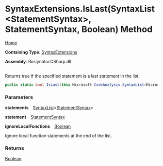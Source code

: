 # SyntaxExtensions\.IsLast\(SyntaxList\<StatementSyntax>, StatementSyntax, Boolean\) Method

[Home](../../../../README.md)

**Containing Type**: [SyntaxExtensions](../README.md)

**Assembly**: Roslynator\.CSharp\.dll

\
Returns true if the specified statement is a last statement in the list\.

```csharp
public static bool IsLast(this Microsoft.CodeAnalysis.SyntaxList<Microsoft.CodeAnalysis.CSharp.Syntax.StatementSyntax> statements, Microsoft.CodeAnalysis.CSharp.Syntax.StatementSyntax statement, bool ignoreLocalFunctions)
```

### Parameters

**statements** &ensp; [SyntaxList](https://docs.microsoft.com/en-us/dotnet/api/microsoft.codeanalysis.syntaxlist-1)\<[StatementSyntax](https://docs.microsoft.com/en-us/dotnet/api/microsoft.codeanalysis.csharp.syntax.statementsyntax)>

**statement** &ensp; [StatementSyntax](https://docs.microsoft.com/en-us/dotnet/api/microsoft.codeanalysis.csharp.syntax.statementsyntax)

**ignoreLocalFunctions** &ensp; [Boolean](https://docs.microsoft.com/en-us/dotnet/api/system.boolean)

Ignore local function statements at the end of the list\.

### Returns

[Boolean](https://docs.microsoft.com/en-us/dotnet/api/system.boolean)

